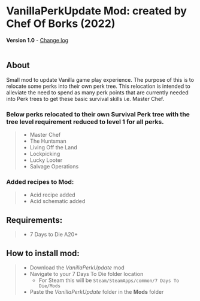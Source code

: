 # VanillaPerkUpdate Mod: created by Chef Of Borks (2022)

**Version 1.0** - [Change log](CHANGELOG.md)
<br>
<br>

## About
Small mod to update Vanilla game play experience. The purpose of this is to relocate some perks into their own perk tree. This relocation is intended to alleviate the need to spend as many perk points that are currently needed into Perk trees to get these basic survival skills i.e. Master Chef. 

### Below perks relocated to their own Survival Perk tree with the tree level requirement reduced to level 1 for all perks.
> - Master Chef
> - The Huntsman
> - Living Off the Land
> - Lockpicking
> - Lucky Looter
> - Salvage Operations

### Added recipes to Mod:
> - Acid recipe added
> - Acid schematic added

## Requirements:
> - 7 Days to Die A20+

## How to install mod:
> - Download the *VanillaPerkUpdate* mod
> - Navigate to your 7 Days To Die folder location
>    - For Steam this will be ``Steam/SteamApps/common/7 Days To Die/Mods``
> - Paste the *VanillaPerkUpdate* folder in the **Mods** folder